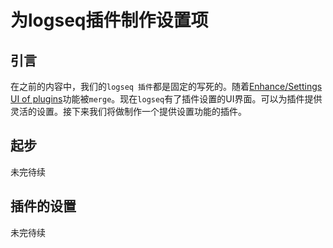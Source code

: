 # 为logseq插件制作设置项

## 引言

在之前的内容中，我们的`logseq 插件`都是固定的写死的。随着[Enhance/Settings UI of plugins](https://github.com/logseq/logseq/pull/4035)功能被`merge`。现在`logseq`有了插件设置的UI界面。可以为插件提供灵活的设置。接下来我们将做制作一个提供设置功能的插件。



## 起步

未完待续



## 插件的设置

未完待续

